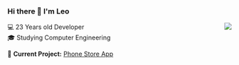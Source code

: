### Hi there 👋 I'm Leo

<img align="right" src="https://github-readme-stats.vercel.app/api?username=pongsakorn-maker&hide_border=true&hide_rank=true&show_icons=true&title_color=606060&text_color=606060&bg_color=00000000">

💻 23 Years old Developer  
🎓 Studying Computer Engineering

🚧 **Current Project:** [Phone Store App](https://github.com/pongsakorn-maker/vue-phone-store)  



